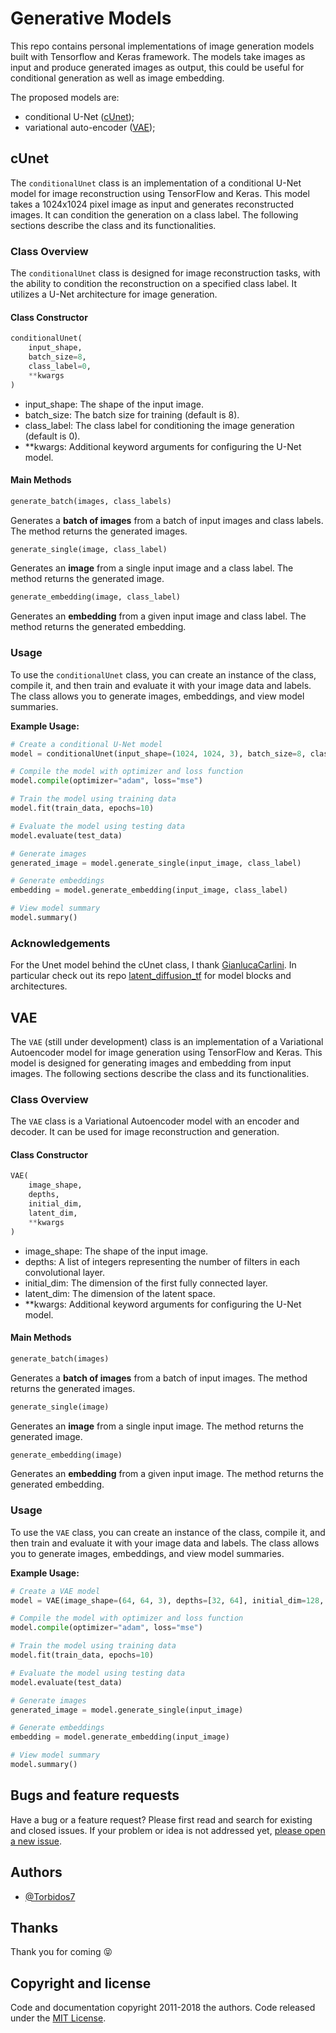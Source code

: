 
# Generative Models

This repo contains personal implementations of image generation models built with Tensorflow and Keras framework.
The models take images as input and produce generated images as output, this could be useful for conditional generation as well as image embedding.

The proposed models are:
- conditional U-Net ([cUnet](#cunet));
- variational auto-encoder ([VAE](#vae));

## cUnet

The `conditionalUnet` class is an implementation of a conditional U-Net model for image reconstruction using TensorFlow and Keras. This model takes a 1024x1024 pixel image as input and generates reconstructed images. It can condition the generation on a class label. The following sections describe the class and its functionalities.

### Class Overview

The `conditionalUnet` class is designed for image reconstruction tasks, with the ability to condition the reconstruction on a specified class label. It utilizes a U-Net architecture for image generation.

#### Class Constructor

```python
conditionalUnet(
    input_shape,
    batch_size=8,
    class_label=0,
    **kwargs
)
```

- input_shape: The shape of the input image.
- batch_size: The batch size for training (default is 8).
- class_label: The class label for conditioning the image generation (default is 0).
- **kwargs: Additional keyword arguments for configuring the U-Net model.

#### Main Methods

```python
generate_batch(images, class_labels)
```
Generates a **batch of images** from a batch of input images and class labels. The method returns the generated images.

```python
generate_single(image, class_label)
```
Generates an **image** from a single input image and a class label. The method returns the generated image.

```python
generate_embedding(image, class_label)
```
Generates an **embedding** from a given input image and class label. The method returns the generated embedding.

### Usage

To use the `conditionalUnet` class, you can create an instance of the class, compile it, and then train and evaluate it with your image data and labels. The class allows you to generate images, embeddings, and view model summaries.

**Example Usage:**
```python
# Create a conditional U-Net model
model = conditionalUnet(input_shape=(1024, 1024, 3), batch_size=8, class_label=0)

# Compile the model with optimizer and loss function
model.compile(optimizer="adam", loss="mse")

# Train the model using training data
model.fit(train_data, epochs=10)

# Evaluate the model using testing data
model.evaluate(test_data)

# Generate images
generated_image = model.generate_single(input_image, class_label)

# Generate embeddings
embedding = model.generate_embedding(input_image, class_label)

# View model summary
model.summary()
```

### Acknowledgements

For the Unet model behind the cUnet class, I thank [GianlucaCarlini](https://github.com/GianlucaCarlini). In particular check out its repo  [latent_diffusion_tf](https://github.com/GianlucaCarlini/latent_diffusion_tf) for model blocks and architectures.
## VAE 


The `VAE` (still under development) class is an implementation of a Variational Autoencoder model for image generation using TensorFlow and Keras. This model is designed for generating images and embedding from input images. The following sections describe the class and its functionalities.


### Class Overview

The `VAE` class is a Variational Autoencoder model with an encoder and decoder. It can be used for image reconstruction and generation.

#### Class Constructor

```python
VAE(
    image_shape,
    depths,
    initial_dim,
    latent_dim,
    **kwargs
)
```

- image_shape: The shape of the input image.
- depths: A list of integers representing the number of filters in each convolutional layer.
- initial_dim: The dimension of the first fully connected layer.
- latent_dim: The dimension of the latent space.
- **kwargs: Additional keyword arguments for configuring the U-Net model.

#### Main Methods

```python
generate_batch(images)
```
Generates a **batch of images** from a batch of input images. The method returns the generated images.

```python
generate_single(image)
```
Generates an **image** from a single input image. The method returns the generated image.

```python
generate_embedding(image)
```
Generates an **embedding** from a given input image. The method returns the generated embedding.

### Usage

To use the `VAE` class, you can create an instance of the class, compile it, and then train and evaluate it with your image data and labels. The class allows you to generate images, embeddings, and view model summaries.

**Example Usage:**
```python
# Create a VAE model
model = VAE(image_shape=(64, 64, 3), depths=[32, 64], initial_dim=128, latent_dim=16)

# Compile the model with optimizer and loss function
model.compile(optimizer="adam", loss="mse")

# Train the model using training data
model.fit(train_data, epochs=10)

# Evaluate the model using testing data
model.evaluate(test_data)

# Generate images
generated_image = model.generate_single(input_image)

# Generate embeddings
embedding = model.generate_embedding(input_image)

# View model summary
model.summary()

```
## Bugs and feature requests

Have a bug or a feature request? Please first read and search for existing and closed issues. If your problem or idea is not addressed yet, [please open a new issue](https://github.com/Torbidos7/PetWound/issues/new).
## Authors

- [@Torbidos7](https://github.com/Torbidos7)

## Thanks

Thank you for coming :stuck_out_tongue_closed_eyes:

## Copyright and license

Code and documentation copyright 2011-2018 the authors. Code released under the [MIT License](https://github.com/Torbidos7/PetWound//blob/master/LICENSE).

